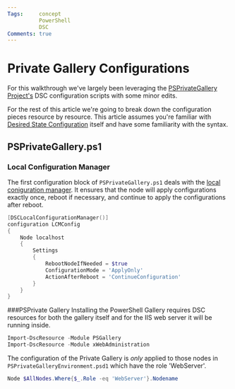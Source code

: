 ```yaml
---
Tags:     concept
          PowerShell
          DSC
Comments: true
---
```

# Private Gallery Configurations
For this walkthrough we've largely been leveraging the [PSPrivateGallery Project's](https://github.com/PowerShell/PSPrivateGallery) DSC configuration scripts with some minor edits.

For the rest of this article we're going to break down the configuration pieces resource by resource.
This article assumes you're familiar with [Desired State Configuration]() itself and have some familiarity with the syntax.

## PSPrivateGallery.ps1

### Local Configuration Manager
The first configuration block of `PSPrivateGallery.ps1` deals with the [local coniguration manager]().
It ensures that the node will apply configurations exactly once, reboot if necessary, and continue to apply the configurations after reboot.
```powershell
[DSCLocalConfigurationManager()]
configuration LCMConfig
{
    Node localhost
    {
        Settings
        {
            RebootNodeIfNeeded = $true
            ConfigurationMode = 'ApplyOnly'
            ActionAfterReboot = 'ContinueConfiguration'
        }
    }
}
```

###PSPrivate Gallery
Installing the PowerShell Gallery requires DSC resources for both the gallery itself and for the IIS web server it will be running inside.

```powershell
Import-DscResource -Module PSGallery
Import-DscResource -Module xWebAdministration
```

The configuration of the Private Gallery is *only* applied to those nodes in `PSPrivateGalleryEnvironment.psd1` which have the role 'WebServer'.

```powershell
Node $AllNodes.Where{$_.Role -eq 'WebServer'}.Nodename
```

